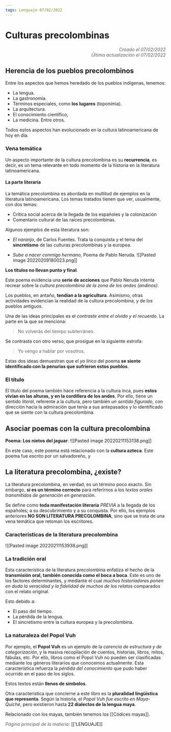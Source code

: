 ```yaml
---
tags: Lenguaje 07/02/2022
---
```


# Culturas precolombinas
<div style="text-align: right; opacity: 0.7; font-style: italic;">Creado el 07/02/2022</div>
<div style="text-align: right; opacity: 0.7; font-style: italic;">Última actualización el 07/02/2022</div>

## Herencia de los pueblos precolombinos

Entre los aspectos que hemos heredado de los pueblos indígenas, tenemos:
- La lengua.
- La gastronomía.
- Términos especiales, como **los lugares** (toponímia).
- La arquitectura.
- El conocimiento científico,
- La medicina.
Entre otros.

Todos estos aspectos han evolucionado en la cultura latinoamericana de hoy en día. 

### Vena temática

Un aspecto importante de la cultura precolombina es su **recurrencia**, es decir, es un tema relevante en todo momento de la historia en la literatura latinoamericana.

#### La parte literaria

La temática precolombina es abordada en multitud de ejemplos en la literatura latinoamericana.
Los temas tratados tienen que ver, usualmente, con dos temas: 

- Crítica social acerca de la llegada de los españoles y la colonización
- Comentario cultural de las raíces precolombinas.

Algunos ejemplos de esta literatura son:
- *El naranjo*, de Carlos Fuentes. Trata la conquista y el tema del **sincretismo** de las culturas precolombinas y la europea.

- *Sube a nacer conmigo hermano,* Poema de Pablo Neruda.
![[Pasted image 20220209180023.png]]

**Los títulos no llevan punto y final**.

Este poema evidencia una **serie de acciones** que Pablo Neruda intenta recrear sobre la *cultura precolombina de la zona de los andes (andinos)*.

Los pueblos, en antaño, **tendían a la agricultura**. Asimismo, otras actividades evidencian la realidad de la cultura precolombina, y de los pueblos antiguos.

Una de las ideas principales es el *contraste entre el olvido y el recuerdo*. La parte en la que se menciona:
> No volverás del tiempo subterráneo.

Se contrasta con otro verso, que prosigue en la siguiente estrofa:

> Yo vengo a hablar por vosotros.

Estas dos ideas demuestran que el *yo lírico* del poema **se siente identificado con la penurias que sufrieron estos pueblos**.

### El título

El título del poema también hace referencia a la cultura inca, pues **estos vivían en las alturas, y en la cordillera de los andes**. Por ello, tiene un sentido *literal*, referente a la cultura, pero también *un sentido figurado*, con dirección hacia la admiración que tenía a sus antepasados y lo identificado que se siente con la cultura precolombina.

## Asociar poemas con la cultura precolombina

**Poema: Los nietos del jaguar**:
![[Pasted image 20220211153138.png]]

En este caso, este poema está relacionado con la **cultura azteca**. Este poema fue escrito por un salvadoreño, y 


## La literatura precolombina, ¿existe?

La literatura precolombina, en verdad, es un término poco exacto. Sin embargo, **sí es un término correcto** para referírnos a los *textos orales transmitidos de generación en generación*.

Se define como **toda manifestación literaria** *PREVIA* a la llegada de los españoles; a su descubrimiento y a su conquista. Por ello, los ejemplos anteriores **NO SON LITERATURA PRECOLOMBINA**, sino que se trata de una vena temática que retoman los escritores.


### Características de la literatura precolombina

![[Pasted image 20220211153938.png]]

### La tradición oral

Esta característica de la literatura precolombina enfatiza el hecho de la **transmisión oral, también conocida como el boca a boca**. Este es uno de los factores determinantes, y mediante el cual *muchos historiadores ponen en duda la veracidad y la fidelidad de muchos de los relatos* comparados con el relato original.

Esto debido a:
- El paso del tiempo.
- La pérdida de la lengua.
- El sincretismo entre la cultura europea y la precolombina.

### La naturaleza del Popol Vuh

Por ejemplo, el **Popol Vuh** es un ejemplo de la *carencia de estructura y de categorización*, y la masiva recopilación de cuentos, historias, libros, mitos, fábulas, etc. Por ello, libros como el Popol Vuh no pueden ser clasificadas mediante los géneros literarios que conocemos actualmente.
Esta característica refuerza la *pérdida del conocimiento* que pudo haber ocurrido en el paso de los siglos. 

Estos textos están **llenos de símbolos**.

Otra característica que concierne a este libro es la **pluralidad lingüística que representa**. Según la historia, el *Popol Vuh fue escrito en Maya-Quiché*, pero existieron hasta **22 dialectos de la lengua maya**.

Relacionado con los mayas, también tenemos los [[Códices mayas]].


<span style="opacity: 0.7; font-style: italic;">Página principal de la materia:</span> [['LENGUAJE]]